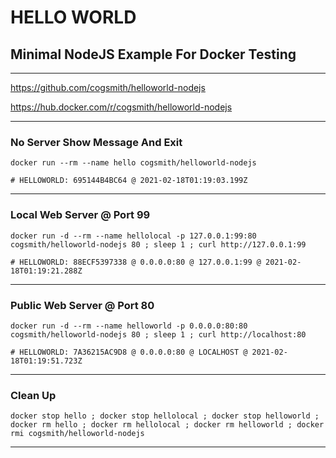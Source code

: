 # HELLO WORLD

## Minimal NodeJS Example For Docker Testing

---

https://github.com/cogsmith/helloworld-nodejs

https://hub.docker.com/r/cogsmith/helloworld-nodejs

---

### No Server Show Message And Exit

~~~
docker run --rm --name hello cogsmith/helloworld-nodejs

# HELLOWORLD: 695144B4BC64 @ 2021-02-18T01:19:03.199Z
~~~

---

### Local Web Server @ Port 99

~~~
docker run -d --rm --name hellolocal -p 127.0.0.1:99:80 cogsmith/helloworld-nodejs 80 ; sleep 1 ; curl http://127.0.0.1:99

# HELLOWORLD: 88ECF5397338 @ 0.0.0.0:80 @ 127.0.0.1:99 @ 2021-02-18T01:19:21.288Z
~~~

---

### Public Web Server @ Port 80

~~~
docker run -d --rm --name helloworld -p 0.0.0.0:80:80 cogsmith/helloworld-nodejs 80 ; sleep 1 ; curl http://localhost:80

# HELLOWORLD: 7A36215AC9D8 @ 0.0.0.0:80 @ LOCALHOST @ 2021-02-18T01:19:51.723Z
~~~

---

### Clean Up

~~~
docker stop hello ; docker stop hellolocal ; docker stop helloworld ; docker rm hello ; docker rm hellolocal ; docker rm helloworld ; docker rmi cogsmith/helloworld-nodejs
~~~

---